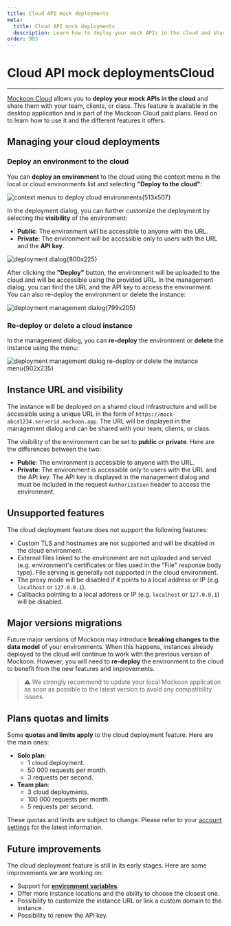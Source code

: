 ```yaml
---
title: Cloud API mock deployments
meta:
  title: Cloud API mock deployments
  description: Learn how to deploy your mock APIs in the cloud and share them with your team, clients, or class, using Mockoon Cloud
order: 903
---
```


# Cloud API mock deployments<span className='badge text-bg-warning fs-4 align-text-top ms-2'>Cloud</span>

---

[Mockoon Cloud](/cloud/) allows you to **deploy your mock APIs in the cloud** and share them with your team, clients, or class. This feature is available in the desktop application and is part of the Mockoon Cloud paid plans. Read on to learn how to use it and the different features it offers.

## Managing your cloud deployments

### Deploy an environment to the cloud

You can **deploy an environment** to the cloud using the context menu in the local or cloud environments list and selecting **"Deploy to the cloud"**:

![context menus to deploy cloud environments{513x507}](/images/docs/static/mockoon-cloud/api-mock-cloud-deployments/deploy-environment-menu.png)

In the deployment dialog, you can further customize the deployment by selecting the **visibility** of the environment:

- **Public**: The environment will be accessible to anyone with the URL.
- **Private**: The environment will be accessible only to users with the URL and the **API key**.

![deployment dialog{800x225}](/images/docs/static/mockoon-cloud/api-mock-cloud-deployments/deploy-environment-dialog.png)

After clicking the **"Deploy"** button, the environment will be uploaded to the cloud and will be accessible using the provided URL. In the management dialog, you can find the URL and the API key to access the environment. You can also re-deploy the environment or delete the instance:

![deployment management dialog{799x205}](/images/docs/static/mockoon-cloud/api-mock-cloud-deployments/deploy-environment-management-dialog.png)

### Re-deploy or delete a cloud instance

In the management dialog, you can **re-deploy** the environment or **delete** the instance using the menu:

![deployment management dialog re-deploy or delete the instance menu{902x235}](/images/docs/static/mockoon-cloud/api-mock-cloud-deployments/deploy-environment-management-menu.png)

## Instance URL and visibility

The instance will be deployed on a shared cloud infrastructure and will be accessible using a unique URL in the form of `https://mock-abcd1234.serverid.mockoon.app`. The URL will be displayed in the management dialog and can be shared with your team, clients, or class.

The visibility of the environment can be set to **public** or **private**. Here are the differences between the two:

- **Public**: The environment is accessible to anyone with the URL.
- **Private**: The environment is accessible only to users with the URL and the API key. The API key is displayed in the management dialog and must be included in the request `Authorization` header to access the environment.

## Unsupported features

The cloud deployment feature does not support the following features:

- Custom TLS and hostnames are not supported and will be disabled in the cloud environment.
- External files linked to the environment are not uploaded and served (e.g. environment's certificates or files used in the "File" response body type). File serving is generally not supported in the cloud environment.
- The proxy mode will be disabled if it points to a local address or IP (e.g. `localhost` or `127.0.0.1`).
- Callbacks pointing to a local address or IP (e.g. `localhost` or `127.0.0.1`) will be disabled.

## Major versions migrations

Future major versions of Mockoon may introduce **breaking changes to the data model** of your environments. When this happens, instances already deployed to the cloud will continue to work with the previous version of Mockoon. However, you will need to **re-deploy** the environment to the cloud to benefit from the new features and improvements.

> ⚠️ We strongly recommend to update your local Mockoon application as soon as possible to the latest version to avoid any compatibility issues.

## Plans quotas and limits

Some **quotas and limits apply** to the cloud deployment feature. Here are the main ones:

- **Solo plan**:
  - 1 cloud deployment.
  - 50&nbsp;000 requests per month.
  - 3 requests per second.
- **Team plan**:
  - 3 cloud deployments.
  - 100&nbsp;000 requests per month.
  - 5 requests per second.

These quotas and limits are subject to change. Please refer to your [account settings](/account/subscription/) for the latest information.

## Future improvements

The cloud deployment feature is still in its early stages. Here are some improvements we are working on:

- Support for [**environment variables**](docs:admin-api/environment-variables).
- Offer more instance locations and the ability to choose the closest one.
- Possibility to customize the instance URL or link a custom domain to the instance.
- Possibility to renew the API key.
